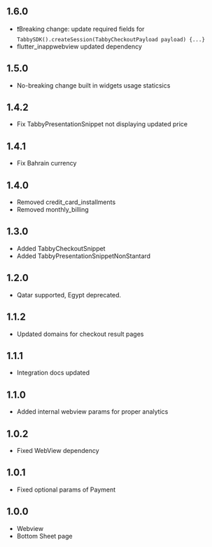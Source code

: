 ## 1.6.0

- ❗️Breaking change: update required fields for `TabbySDK().createSession(TabbyCheckoutPayload payload) {...}`
- flutter_inappwebview updated dependency

## 1.5.0

- No-breaking change built in widgets usage staticsics

## 1.4.2

- Fix TabbyPresentationSnippet not displaying updated price

## 1.4.1

- Fix Bahrain currency

## 1.4.0

- Removed credit_card_installments
- Removed monthly_billing

## 1.3.0

- Added TabbyCheckoutSnippet
- Added TabbyPresentationSnippetNonStantard

## 1.2.0

- Qatar supported, Egypt deprecated.

## 1.1.2

- Updated domains for checkout result pages

## 1.1.1

- Integration docs updated

## 1.1.0

- Added internal webview params for proper analytics

## 1.0.2

- Fixed WebView dependency

## 1.0.1

- Fixed optional params of Payment

## 1.0.0

- Webview
- Bottom Sheet page
